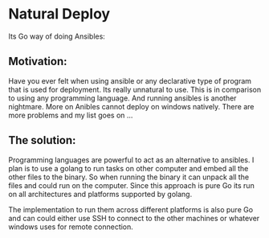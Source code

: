# Natural Deploy 

Its Go way of doing Ansibles:

## Motivation:
Have you ever felt when using ansible or any declarative type of program that is used for deployment. Its really unnatural to use. This is in comparison to using any programming language. And running ansibles is another nightmare. 
More on Anibles cannot deploy on windows natively. There are more problems and my list goes on ... 

## The solution: 
Programming languages are powerful to act as an alternative to ansibles. 
I plan is to use a golang to run tasks on other computer and embed all the other files to the binary. So when running the binary it can unpack all the files and could run on the computer. Since this approach is pure Go its run on all architectures and platforms supported by golang. 

The implementation to run them across different platforms is also pure Go and can could either use SSH to connect to the other machines or whatever windows uses for remote connection. 
